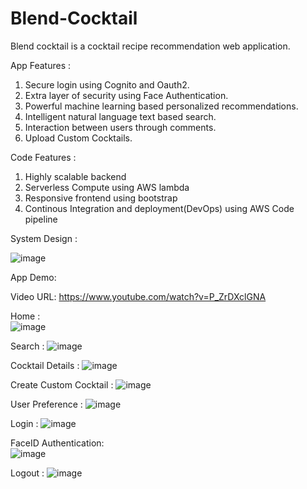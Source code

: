 # Blend-Cocktail

Blend cocktail is a cocktail recipe recommendation web application.

App Features :
1. Secure login using Cognito and Oauth2.  
2. Extra layer of security using Face Authentication.     
3. Powerful machine learning based personalized recommendations. 
4. Intelligent natural language text based search.  
5. Interaction between users through comments.  
6. Upload Custom Cocktails.  

Code Features :
1. Highly scalable backend
2. Serverless Compute using AWS lambda
3. Responsive frontend using bootstrap
4. Continous Integration and deployment(DevOps) using AWS Code pipeline 


System Design :

![image](https://user-images.githubusercontent.com/57378953/120522989-02d82900-c39b-11eb-84fa-9c2943e8b3e8.png)


App Demo:

Video URL: https://www.youtube.com/watch?v=P_ZrDXclGNA



Home :  
![image](https://user-images.githubusercontent.com/57378953/120527135-99a6e480-c39f-11eb-85dd-a6062fbf144d.png)

Search :
![image](https://user-images.githubusercontent.com/57378953/120527260-c0fdb180-c39f-11eb-84d2-6bf9465157cb.png)

Cocktail Details :
![image](https://user-images.githubusercontent.com/57378953/120526863-52b8ef00-c39f-11eb-87d4-d3eb5485fb08.png)

Create Custom Cocktail :
![image](https://user-images.githubusercontent.com/57378953/120527361-dd99e980-c39f-11eb-99e8-92bff356612e.png)

User Preference :
![image](https://user-images.githubusercontent.com/57378953/120527479-fb674e80-c39f-11eb-89b8-74cc7294a46d.png)

Login :
![image](https://user-images.githubusercontent.com/57378953/120528062-a415ae00-c3a0-11eb-9994-d1e190fb2970.png)


FaceID Authentication:  
![image](https://user-images.githubusercontent.com/57378953/120527089-8e53b900-c39f-11eb-8260-1fef0df05d8e.png)

Logout :
![image](https://user-images.githubusercontent.com/57378953/120527559-146fff80-c3a0-11eb-90d1-f9d659dd11cc.png)




